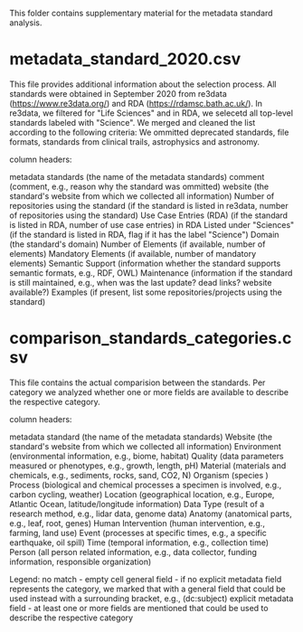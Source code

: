 This folder contains supplementary material for the metadata standard analysis.

# metadata_standard_2020.csv

This file provides additional information about the selection process. All standards were obtained in September 2020 from re3data (https://www.re3data.org/) and RDA (https://rdamsc.bath.ac.uk/).
In re3data, we filtered  for "Life Sciences" and in RDA, we selecetd all top-level standards labeled with "Science". We merged and cleaned the list according to the following criteria: We ommitted deprecated standards, file formats, standards from clinical trails, astrophysics and astronomy. 

column headers:

metadata standards (the name of the metadata standards)
comment (comment, e.g., reason why the standard was ommitted) 
website (the standard's website from which we collected all information) 
Number of repositories using the standard (if the standard is listed in re3data, number of repositories using the standard)
Use Case Entries  (RDA) (if the standard is listed in RDA, number of use case entries)
in RDA Listed under "Sciences" (if the standard is listed in RDA, flag if it has the label "Science")
Domain (the standard's domain)
Number of Elements (if available, number of elements)
Mandatory Elements (if available, number of mandatory elements)
Semantic Support (information whether the standard supports semantic formats, e.g., RDF, OWL)
Maintenance (information if the standard is still maintained, e.g., when was the last update? dead links? website available?)
Examples (if present, list some repositories/projects using the standard)


# comparison_standards_categories.csv

This file contains the actual comparision between the standards. Per category we analyzed whether one or more fields are available to describe the respective category.

column headers:

metadata standard (the name of the metadata standards)
Website (the standard's website from which we collected all information) 
Environment (environmental information, e.g., biome, habitat)
Quality (data parameters measured or phenotypes, e.g., growth, length, pH)
Material (materials and chemicals, e.g., sediments, rocks, sand, CO2, N)
Organism (species )
Process (biological and chemical processes a specimen is involved, e.g., carbon cycling, weather)
Location (geographical location, e.g., Europe, Atlantic Ocean, latitude/longitude information)
Data Type (result of a research method, e.g., lidar data, genome data)
Anatomy (anatomical parts, e.g., leaf, root, genes)
Human Intervention (human intervention, e.g., farming, land use)
Event (processes at specific times, e.g., a specific earthquake, oil spill)
Time (temporal information, e.g., collection time)
Person (all person related information, e.g., data collector, funding information, responsible organization)

Legend:
no match - empty cell
general field - if no explicit metadata field represents the category, we marked that with a general field that could be used instead with a surrounding bracket, e.g., (dc:subject)
explicit metadata field - at least one or more fields are mentioned that could be used to describe the respective category